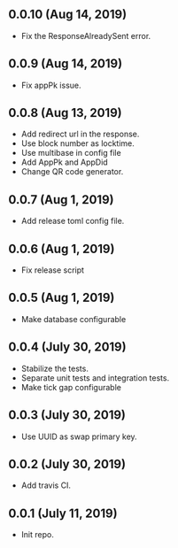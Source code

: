 ## 0.0.10 (Aug 14, 2019)
  - Fix the ResponseAlreadySent error.

## 0.0.9 (Aug 14, 2019)
  - Fix appPk issue.

## 0.0.8 (Aug 13, 2019)
  - Add redirect url in the response.
  - Use block number as locktime.
  - Use multibase in config file
  - Add AppPk and AppDid
  - Change QR code generator.

## 0.0.7 (Aug 1, 2019)
  - Add release toml config file.

## 0.0.6 (Aug 1, 2019)
  - Fix release script
  
## 0.0.5 (Aug 1, 2019)
  - Make database configurable

## 0.0.4 (July 30, 2019)
  - Stabilize the tests.
  - Separate unit tests and integration tests.
  - Make tick gap configurable
  
## 0.0.3 (July 30, 2019)
  - Use UUID as swap primary key.

## 0.0.2 (July 30, 2019)
  - Add travis CI.

## 0.0.1 (July 11, 2019)
  - Init repo.